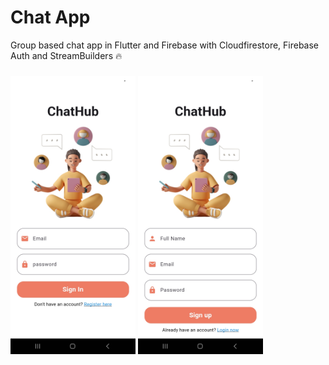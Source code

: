 # Chat App
Group based chat app in Flutter and Firebase with Cloudfirestore, Firebase Auth and StreamBuilders 🔥
###
<img src = "https://github.com/Sandeep-coder-app/Chat-App/blob/main/screenshot/c1.jpg" width = 200/> <img src = "https://github.com/Sandeep-coder-app/Chat-App/blob/main/screenshot/c2.jpg" width = 200 />
